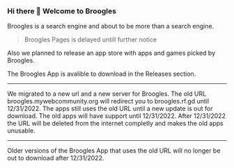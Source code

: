 ### Hi there 👋 Welcome to Broogles

Broogles is a search engine and about to be more than a search engine.
>Broogles Pages is delayed untill further notice

Also we planned to release an app store with apps and games picked by Broogles.

The Broogles App is avalible to download in the Releases section.

------------------------------

We migrated to a new url and a new server for Broogles. The old URL broogles.mywebcommunity.org will redirect you to broogles.rf.gd until 12/31/2022.
The apps still uses the old URL until a new update is out for download. The old apps will have support until 12/31/2022. After 12/31/2022 the URL will be deleted from the internet completly and makes the old apps unusable.

------------------------------

Older versions of the Broogles App that uses the old URL will no longer be out to download after 12/31/2022.
